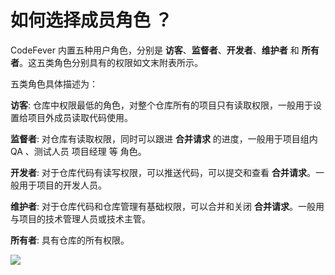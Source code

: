 # 如何选择成员角色 ？

CodeFever 内置五种用户角色，分别是 **访客**、**监督者**、**开发者**、**维护者** 和 **所有者**。这五类角色分别具有的权限如文末附表所示。

五类角色具体描述为：

**访客**: 仓库中权限最低的角色，对整个仓库所有的项目只有读取权限，一般用于设置给项目外成员读取代码使用。

**监督者**: 对仓库有读取权限，同时可以跟进 **合并请求** 的进度，一般用于项目组内 QA 、测试人员 项目经理 等 角色。

**开发者**: 对于仓库代码有读写权限，可以推送代码，可以提交和查看 **合并请求**。一般用于项目的开发人员。

**维护者**: 对于仓库代码和仓库管理有基础权限，可以合并和关闭 **合并请求**。一般用与项目的技术管理人员或技术主管。

**所有者**: 具有仓库的所有权限。

![](/doc/cn/common/assets/075a9efc66e0203714829207c20ba491.png)
